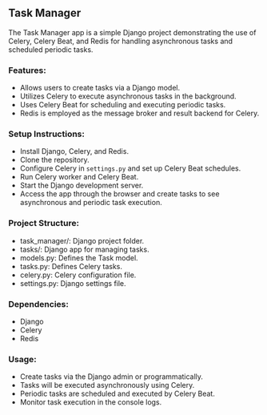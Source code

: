 ## Task Manager
The Task Manager app is a simple Django project demonstrating the use of Celery, Celery Beat, and Redis for handling asynchronous tasks and scheduled periodic tasks.

### Features:
- Allows users to create tasks via a Django model.
- Utilizes Celery to execute asynchronous tasks in the background.
- Uses Celery Beat for scheduling and executing periodic tasks.
- Redis is employed as the message broker and result backend for Celery.

### Setup Instructions:
- Install Django, Celery, and Redis.
- Clone the repository.
- Configure Celery in `settings.py` and set up Celery Beat schedules.
- Run Celery worker and Celery Beat.
- Start the Django development server.
- Access the app through the browser and create tasks to see asynchronous and periodic task execution.

### Project Structure:
- task_manager/: Django project folder.
- tasks/: Django app for managing tasks.
- models.py: Defines the Task model.
- tasks.py: Defines Celery tasks.
- celery.py: Celery configuration file.
- settings.py: Django settings file.

### Dependencies:
- Django
- Celery
- Redis

### Usage:
- Create tasks via the Django admin or programmatically.
- Tasks will be executed asynchronously using Celery.
- Periodic tasks are scheduled and executed by Celery Beat.
- Monitor task execution in the console logs.
